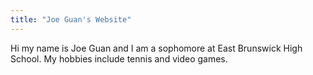 ```yaml
---
title: "Joe Guan's Website"
---
```


Hi my name is Joe Guan and I am a sophomore at East Brunswick High School. My hobbies include tennis and video games. 



